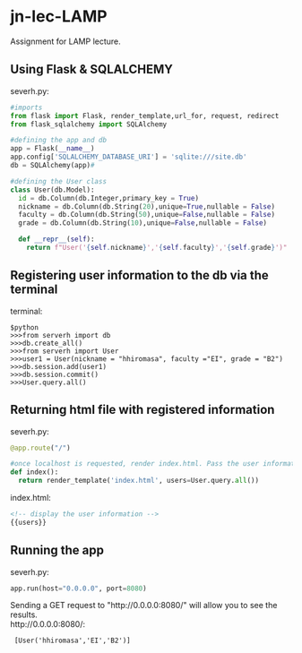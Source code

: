 # jn-lec-LAMP
Assignment for LAMP lecture.

## Using Flask & SQLALCHEMY
severh.py:
```python
#imports
from flask import Flask, render_template,url_for, request, redirect
from flask_sqlalchemy import SQLAlchemy

#defining the app and db
app = Flask(__name__)
app.config['SQLALCHEMY_DATABASE_URI'] = 'sqlite:///site.db'
db = SQLAlchemy(app)#

#defining the User class
class User(db.Model):
  id = db.Column(db.Integer,primary_key = True)
  nickname = db.Column(db.String(20),unique=True,nullable = False)
  faculty = db.Column(db.String(50),unique=False,nullable = False)
  grade = db.Column(db.String(10),unique=False,nullable = False)

  def __repr__(self):
    return f"User('{self.nickname}','{self.faculty}','{self.grade}')"
```

## Registering user information to the db via the terminal
terminal:
```
$python 
>>>from serverh import db
>>>db.create_all()
>>>from serverh import User
>>>user1 = User(nickname = "hhiromasa", faculty ="EI", grade = "B2")
>>>db.session.add(user1) 
>>>db.session.commit()
>>>User.query.all()
```

## Returning html file with registered information
severh.py:
```python
@app.route("/")

#once localhost is requested, render index.html. Pass the user information to the index.html file.
def index():
  return render_template('index.html', users=User.query.all())
```
index.html:
```html
<!-- display the user information -->
{{users}}
```

## Running the app
severh.py:
```python
app.run(host="0.0.0.0", port=8080)
```

Sending a GET request to "ht<span>tp://0.0.0.0:8080/" will allow you to see the results. <br>
ht<span>tp://0.0.0.0:8080/:
 ```HTML
  [User('hhiromasa','EI','B2')]
 ```


